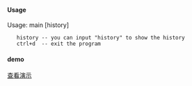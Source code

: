 #### Usage
Usage: main [history]
       
       history -- you can input "history" to show the history
       ctrl+d  -- exit the program
#### demo
[查看演示](https://srcagile.github.io/wiki/Demo/unix-demo.html#list)

